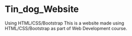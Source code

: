# Tin_dog_Website
Using HTML/CSS/Bootstrap
This is a website made using HTML/CSS/Bootstrap as part of Web Development course.
